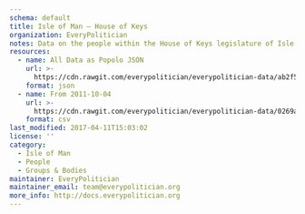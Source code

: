 ```yaml
---
schema: default
title: Isle of Man — House of Keys
organization: EveryPolitician
notes: Data on the people within the House of Keys legislature of Isle of Man.
resources:
  - name: All Data as Popolo JSON
    url: >-
      https://cdn.rawgit.com/everypolitician/everypolitician-data/ab2f5d237b28e5396ea3704e425e7a2d0aa49c2f/data/Isle_of_Man/House_of_Keys/ep-popolo-v1.0.json
    format: json
  - name: From 2011-10-04
    url: >-
      https://cdn.rawgit.com/everypolitician/everypolitician-data/0269a48c5756a838dc5979d1a67188bf6f8342b8/data/Isle_of_Man/House_of_Keys/term-2011.csv
    format: csv
last_modified: 2017-04-11T15:03:02
license: ''
category:
  - Isle of Man
  - People
  - Groups & Bodies
maintainer: EveryPolitician
maintainer_email: team@everypolitician.org
more_info: http://docs.everypolitician.org
---
```

